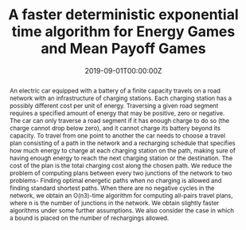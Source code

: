 ---
title: 'A faster deterministic exponential time algorithm
for Energy Games and Mean Payoff Games'

# Authors
# If you created a profile for a user (e.g. the default `admin` user), write the username (folder name) here
# and it will be replaced with their full name and linked to their profile.
authors:
  - Dani Dorfman
  - Haim Kaplan
  - Uri Zwick

# Author notes (optional)
#author_notes:
#  - 'Equal contribution'
#  - 'Equal contribution'

date: '2019-09-01T00:00:00Z'
doi: ''

# Schedule page publish date (NOT publication's date).
publishDate: '2019-09-01T00:00:00Z'

# Publication type.
# Accepts a single type but formatted as a YAML list (for Hugo requirements).
# Enter a publication type from the CSL standard.
publication_types: ['paper-conference']

# Publication name and optional abbreviated publication name.
publication: International Colloquium on Automata, Languages, and Programming (ICALP 2019)
publication_short: In *ICALP*

abstract: An electric car equipped with a battery of a finite capacity travels on a road network with an infrastructure of charging stations. Each charging station has a possibly different cost per unit of energy. Traversing a given road segment requires a specified amount of energy that may be positive, zero or negative. The car can only traverse a road segment if it has enough charge to do so (the charge cannot drop below zero), and it cannot charge its battery beyond its capacity. To travel from one point to another the car needs to choose a travel plan consisting of a path in the network and a recharging schedule that specifies how much energy to charge at each charging station on the path, making sure of having enough energy to reach the next charging station or the destination. The cost of the plan is the total charging cost along the chosen path. We reduce the problem of computing plans between every two junctions of the network to two problems- Finding optimal energetic paths when no charging is allowed and finding standard shortest paths. When there are no negative cycles in the network, we obtain an O(n3)-time algorithm for computing all-pairs travel plans, where n is the number of junctions in the network. We obtain slightly faster algorithms under some further assumptions. We also consider the case in which a bound is placed on the number of rechargings allowed.

# Summary. An optional shortened abstract.
#summary: Lorem ipsum dolor sit amet, consectetur adipiscing elit. Duis posuere tellus ac convallis placerat. Proin tincidunt magna sed ex sollicitudin condimentum.

tags: []

# Display this page in the Featured widget?
#featured: true

# Custom links (uncomment lines below)
# links:
# - name: Custom Link
#   url: http://example.org

url_pdf: ''
#url_code: 'https://github.com/wowchemy/wowchemy-hugo-themes'
#url_dataset: 'https://github.com/wowchemy/wowchemy-hugo-themes'
#url_poster: ''
#url_project: ''
#url_slides: ''
#url_source: 'https://github.com/wowchemy/wowchemy-hugo-themes'
#url_video: 'https://youtube.com'

# Featured image
# To use, add an image named `featured.jpg/png` to your page's folder.
#image:
#  caption: 'Image credit: [**Unsplash**](https://unsplash.com/photos/pLCdAaMFLTE)'
#  focal_point: ''
#  preview_only: false

# Associated Projects (optional).
#   Associate this publication with one or more of your projects.
#   Simply enter your project's folder or file name without extension.
#   E.g. `internal-project` references `content/project/internal-project/index.md`.
#   Otherwise, set `projects: []`.
projects: []
#  - example

# Slides (optional).
#   Associate this publication with Markdown slides.
#   Simply enter your slide deck's filename without extension.
#   E.g. `slides: "example"` references `content/slides/example/index.md`.
#   Otherwise, set `slides: ""`.
slides: ""
---